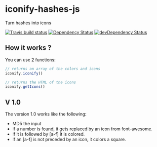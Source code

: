 # iconify-hashes-js

Turn hashes into icons

[![Travis build status](http://img.shields.io/travis/Raedslab/iconify-hashes-js.svg?style=flat)](https://travis-ci.org/Raedslab/iconify-hashes-js)
[![Dependency Status](https://david-dm.org/Raedslab/iconify-hashes-js.svg)](https://david-dm.org/Raedslab/iconify-hashes-js)
[![devDependency Status](https://david-dm.org/Raedslab/iconify-hashes-js/dev-status.svg)](https://david-dm.org/Raedslab/iconify-hashes-js#info=devDependencies)


## How it works ?

You can use 2 functions: 
```js
// returns an array of the colors and icons
iconify.iconify()

// returns the HTML of the icons
iconify.getIcons()
```

## V 1.0

The version 1.0 works like the following:

+ MD5 the input
+ If a number is found, it gets replaced by an icon from font-awesome.
+ If it is followed by [a-f] it is colored.
+ If an [a-f] is not preceded by an icon, it colors a square.
